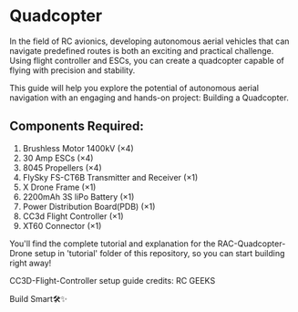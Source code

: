 # Quadcopter

In the field of RC avionics, developing autonomous aerial vehicles that can navigate predefined routes is both an exciting and practical challenge. Using flight controller and ESCs, you can create a quadcopter capable of flying with precision and stability.

This guide will help you explore the potential of autonomous aerial navigation with an engaging and hands-on project: Building a Quadcopter.

## Components Required:
1. Brushless Motor 1400kV (×4)
2. 30 Amp ESCs (×4)
3. 8045 Propellers (×4)
4. FlySky FS-CT6B Transmitter and Receiver (×1)
5. X Drone Frame (×1)
6. 2200mAh 3S liPo Battery (×1)
7. Power Distribution Board(PDB) (×1)
8. CC3d Flight Controller (×1)
9. XT60 Connector (×1)

You'll find the complete tutorial and explanation for the RAC-Quadcopter-Drone setup in 'tutorial' folder of this repository, so you can start building right away!

CC3D-Flight-Controller setup guide credits: RC GEEKS

Build Smart🛠️✨